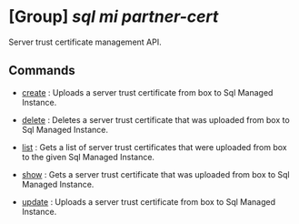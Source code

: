# [Group] _sql mi partner-cert_

Server trust certificate management API.

## Commands

- [create](/Commands/sql/mi/partner-cert/_create.md)
: Uploads a server trust certificate from box to Sql Managed Instance.

- [delete](/Commands/sql/mi/partner-cert/_delete.md)
: Deletes a server trust certificate that was uploaded from box to Sql Managed Instance.

- [list](/Commands/sql/mi/partner-cert/_list.md)
: Gets a list of server trust certificates that were uploaded from box to the given Sql Managed Instance.

- [show](/Commands/sql/mi/partner-cert/_show.md)
: Gets a server trust certificate that was uploaded from box to Sql Managed Instance.

- [update](/Commands/sql/mi/partner-cert/_update.md)
: Uploads a server trust certificate from box to Sql Managed Instance.

